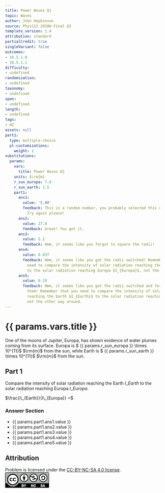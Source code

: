 ```yaml
---
title: Power Waves Q1
topic: Waves
author: John Hopkinson
source: Phys122 2018W Final Q3
template_version: 1.4
attribution: standard
partialCredit: true
singleVariant: false
outcomes:
- 16.5.1.0
- 16.5.1.1
difficulty:
- undefined
randomization:
- undefined
taxonomy:
- undefined
span:
- undefined
length:
- undefined
tags:
- HZ
assets: null
part1:
  type: multiple-choice
  pl-customizations:
    weight: 1
substitutions:
  params:
    vars:
      title: Power Waves Q1
    units: $\rm{m}
    r_sun_europa: 7.8
    r_sun_earth: 1.5
    part1:
      ans1:
        value: '5.00'
        feedback: This is a random number, you probably selected this choice by mistake!
          Try again please!
      ans2:
        value: 27.0
        feedback: Great! You got it.
      ans3:
        value: 5.2
        feedback: Hmm, it seems like you forgot to square the radii!
      ans4:
        value: 0.037
        feedback: Hmm, it seems like you got the radii switched! Remember that you
          need to compare the intensity of solar radiation reaching the Earth $I_{Earth}$
          to the solar radiation reaching Europa $I_{Europa}$, not the other way around
      ans5:
        value: 0.19
        feedback: Hmm, it seems like you got the radii switched and forgot to square
          them! Remember that you need to compare the intensity of solar radiation
          reaching the Earth $I_{Earth}$ to the solar radiation reaching Europa $I_{Europa}$,
          not the other way around.
---
```

# {{ params.vars.title }}
One of the moons of Jupiter, Europa, has shown evidence of water plumes coming from its surface. Europa is $ {{ params.r_sun_europa }} \times 10^{11}$ $\rm{m}$ from the sun, while Earth is $ {{ params.r_sun_earth }} \times 10^{11}$ $\rm{m}$ from the sun.

## Part 1

Compare the intensity of solar radiation reaching the Earth $I\_{Earth}$ to the solar radiation reaching Europa $I\_{Europa}$.

$\frac{I\_{Earth}}{I\_{Europa}} =$

### Answer Section

- {{ params.part1.ans1.value }}
- {{ params.part1.ans2.value }}
- {{ params.part1.ans3.value }}
- {{ params.part1.ans4.value }}
- {{ params.part1.ans5.value }}

## Attribution

Problem is licensed under the [CC-BY-NC-SA 4.0 license](https://creativecommons.org/licenses/by-nc-sa/4.0/).<br> ![The Creative Commons 4.0 license requiring attribution-BY, non-commercial-NC, and share-alike-SA license.](https://raw.githubusercontent.com/firasm/bits/master/by-nc-sa.png)